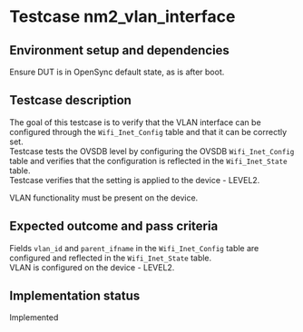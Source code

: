 # Testcase nm2_vlan_interface

## Environment setup and dependencies

Ensure DUT is in OpenSync default state, as is after boot.

## Testcase description

The goal of this testcase is to verify that the VLAN interface can be
configured through the `Wifi_Inet_Config` table and that it can be correctly
set.\
Testcase tests the OVSDB level by configuring the OVSDB `Wifi_Inet_Config`
table and verifies that the configuration is reflected in the `Wifi_Inet_State`
table.\
Testcase verifies that the setting is applied to the device - LEVEL2.

VLAN functionality must be present on the device.

## Expected outcome and pass criteria

Fields `vlan_id` and `parent_ifname` in the `Wifi_Inet_Config` table are
configured and reflected in the `Wifi_Inet_State` table.\
VLAN is configured on the device - LEVEL2.

## Implementation status

Implemented
